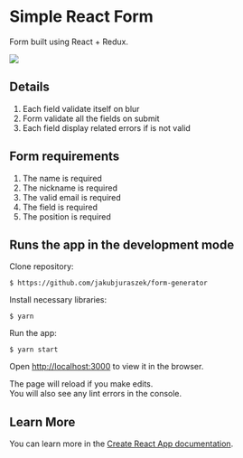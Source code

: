 # Simple React Form

Form built using React + Redux.

![](https://i.imgur.com/Co79zeM.png)

## Details

1. Each field validate itself on blur
2. Form validate all the fields on submit
3. Each field display related errors if is not valid

## Form requirements

1. The name is required
2. The nickname is required
3. The valid email is required
4. The field is required
5. The position is required

## Runs the app in the development mode

Clone repository:

```
$ https://github.com/jakubjuraszek/form-generator
```

Install necessary libraries:

```
$ yarn
```

Run the app:

```
$ yarn start
```

Open [http://localhost:3000](http://localhost:3000) to view it in the browser.

The page will reload if you make edits.<br>
You will also see any lint errors in the console.

## Learn More

You can learn more in the [Create React App documentation](https://facebook.github.io/create-react-app/docs/getting-started).
